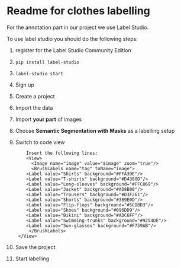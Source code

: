 # Readme for clothes labelling

For the annotation part in our project we use Label Studio.

To use label studio you should do the following steps:
 1. register for the Label Studio Community Edition
 2. `pip install label-studio`
 3. `label-studio start`
 4. Sign up
 5. Create a project
 6. Import the data
 7. Import **your part** of images
 8. Choose **Semantic Segmentation with Masks** as a labelling setup
 9. Switch to code view

    		Insert the following lines:
    		<View>
		      <Image name="image" value="$image" zoom="true"/>
		      <BrushLabels name="tag" toName="image">
			<Label value="Shirts" background="#FFA39E"/>
			<Label value="T-shirts" background="#D4380D"/>
			<Label value="Long-sleeves" background="#FFC069"/>
			<Label value="Jacket" background="#AD8B00"/>
			<Label value="Trousers" background="#D3F261"/>
			<Label value="Shorts" background="#389E0D"/>
			<Label value="Flip-flops" background="#5CDBD3"/>
			<Label value="Shoes" background="#096DD9"/>
			<Label value="Bikini" background="#ADC6FF"/>
			<Label value="Swimming-trunks" background="#9254DE"/>
			<Label value="Sun-glasses" background="#F759AB"/>
		     </BrushLabels>
		 </View> 
11. Save the project
10. Start  labelling

  
 
